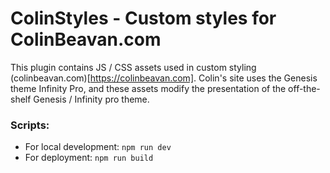# ColinStyles - Custom styles for ColinBeavan.com

This plugin contains JS / CSS assets used in custom styling (colinbeavan.com)[https://colinbeavan.com]. Colin's site uses the Genesis theme Infinity Pro, and these assets modify the presentation of the off-the-shelf Genesis / Infinity pro theme. 

### Scripts:

* For local development: `npm run dev`
* For deployment: `npm run build`
